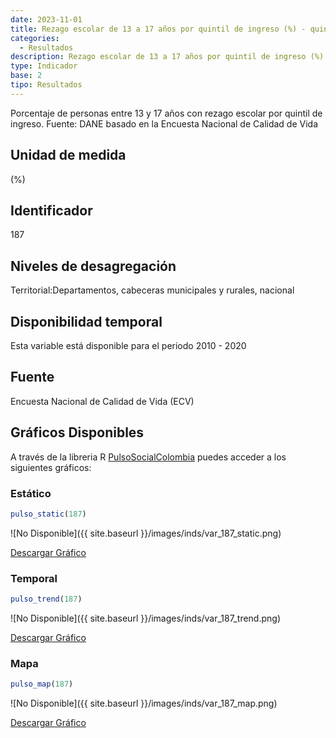 ```yaml
---
date: 2023-11-01
title: Rezago escolar de 13 a 17 años por quintil de ingreso (%) - quintil 3 (dpto)
categories:
  - Resultados
description: Rezago escolar de 13 a 17 años por quintil de ingreso (%) - quintil 3
type: Indicador
base: 2
tipo: Resultados
--- 
```


Porcentaje de personas entre 13 y 17 años con rezago escolar por quintil de ingreso.
Fuente: DANE basado en la Encuesta Nacional de Calidad de Vida

## Unidad de medida
(%)

## Identificador
187

## Niveles de desagregación
Territorial:Departamentos, cabeceras municipales y rurales, nacional

## Disponibilidad temporal
Esta variable está disponible para el periodo 2010 - 2020

## Fuente
Encuesta Nacional de Calidad de Vida (ECV)

## Gráficos Disponibles

A través de la libreria R [PulsoSocialColombia](https://github.com/pulsosocialcolombia/PulsoSocialColombia) puedes acceder a los siguientes gráficos:

### Estático

``` R
pulso_static(187)
```

![No Disponible]({{ site.baseurl }}/images/inds/var_187_static.png)

<a href='{{ site.baseurl }}/images/inds/var_187_static.png'>Descargar Gráfico</a>

### Temporal

``` R
pulso_trend(187)
```

![No Disponible]({{ site.baseurl }}/images/inds/var_187_trend.png)

<a href='{{ site.baseurl }}/images/inds/var_187_trend.png'>Descargar Gráfico</a>

### Mapa

``` R
pulso_map(187)
```

![No Disponible]({{ site.baseurl }}/images/inds/var_187_map.png)

<a href='{{ site.baseurl }}/images/inds/var_187_map.png'>Descargar Gráfico</a>